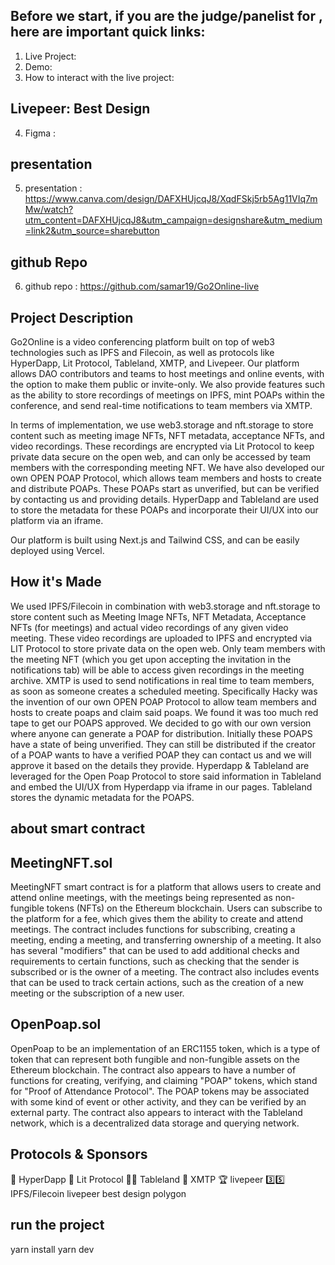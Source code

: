 ## Before we start, if you are the judge/panelist for , here are important quick links:

1. Live Project: 
2. Demo: 
3. How to interact with the live project: 

## Livepeer: Best Design
4. Figma : 

##  presentation 
5. presentation : https://www.canva.com/design/DAFXHUjcqJ8/XqdFSkj5rb5Ag11VIq7mMw/watch?utm_content=DAFXHUjcqJ8&utm_campaign=designshare&utm_medium=link2&utm_source=sharebutton


## github Repo
6. github repo : https://github.com/samar19/Go2Online-live


## Project Description 
Go2Online is a video conferencing platform built on top of web3 technologies such as IPFS and Filecoin, as well as protocols like HyperDapp, Lit Protocol, Tableland, XMTP, and Livepeer. Our platform allows DAO contributors and teams to host meetings and online events, with the option to make them public or invite-only. We also provide features such as the ability to store recordings of meetings on IPFS, mint POAPs within the conference, and send real-time notifications to team members via XMTP.

In terms of implementation, we use web3.storage and nft.storage to store content such as meeting image NFTs, NFT metadata, acceptance NFTs, and video recordings. These recordings are encrypted via Lit Protocol to keep private data secure on the open web, and can only be accessed by team members with the corresponding meeting NFT. We have also developed our own OPEN POAP Protocol, which allows team members and hosts to create and distribute POAPs. These POAPs start as unverified, but can be verified by contacting us and providing details. HyperDapp and Tableland are used to store the metadata for these POAPs and incorporate their UI/UX into our platform via an iframe.

Our platform is built using Next.js and Tailwind CSS, and can be easily deployed using Vercel.

## How it's Made
We used IPFS/Filecoin in combination with web3.storage and nft.storage to store content such as Meeting Image NFTs, NFT Metadata, Acceptance NFTs (for meetings) and actual video recordings of any given video meeting. These video recordings are uploaded to IPFS and encrypted via LIT Protocol to store private data on the open web. Only team members with the meeting NFT (which you get upon accepting the invitation in the notifications tab) will be able to access given recordings in the meeting archive. XMTP is used to send notifications in real time to team members, as soon as someone creates a scheduled meeting. Specifically Hacky was the invention of our own OPEN POAP Protocol to allow team members and hosts to create poaps and claim said poaps. We found it was too much red tape to get our POAPS approved. We decided to go with our own version where anyone can generate a POAP for distribution. Initially these POAPS have a state of being unverified. They can still be distributed if the creator of a POAP wants to have a verified POAP they can contact us and we will approve it based on the details they provide. Hyperdapp & Tableland are leveraged for the Open Poap Protocol to store said information in Tableland and embed the UI/UX from Hyperdapp via iframe in our pages. Tableland stores the dynamic metadata for the POAPS.

## about smart contract 

## MeetingNFT.sol 
 MeetingNFT smart contract is for a platform that allows users to create and attend online meetings, with the meetings being represented as non-fungible tokens (NFTs) on the Ethereum blockchain. Users can subscribe to the platform for a fee, which gives them the ability to create and attend meetings. The contract includes functions for subscribing, creating a meeting, ending a meeting, and transferring ownership of a meeting. It also has several "modifiers" that can be used to add additional checks and requirements to certain functions, such as checking that the sender is subscribed or is the owner of a meeting. The contract also includes events that can be used to track certain actions, such as the creation of a new meeting or the subscription of a new user.
##  OpenPoap.sol
 OpenPoap to be an implementation of an ERC1155 token, which is a type of token that can represent both fungible and non-fungible assets on the Ethereum blockchain. The contract also appears to have a number of functions for creating, verifying, and claiming "POAP" tokens, which stand for "Proof of Attendance Protocol". The POAP tokens may be associated with some kind of event or other activity, and they can be verified by an external party. The contract also appears to interact with the Tableland network, which is a decentralized data storage and querying network.

## Protocols & Sponsors
🚀 HyperDapp 
🥷 Lit Protocol 
🏊‍♂️ Tableland 
🥈 XMTP 
🏆 livepeer 
3️⃣5️⃣ IPFS/Filecoin 
livepeer best design 
polygon

## run the project 
yarn install
yarn dev


